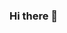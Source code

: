 ### Hi there 👋

<!-- 
my nickname **Ch4r0nN/Gr3n0xX** and i'm a osdev enthusiast, lowlevel and game hacking/cheat dev lover

<a href="https://github.com/Ch4r0nN">
  <img align="center" src="https://github-readme-stats.vercel.app/api?username=Ch4r0nN&show_icons=true&line_height=33&count_private=true&theme=dark" alt="Ch4r0nN GitHub Stats" />
</a>

<a href="https://github.com/Ch4r0nN">
  <img align="center" src="https://github-readme-stats.vercel.app/api/top-langs/?username=Ch4r0nN&&hide=cmake&langs_count=4&line_height=35&theme=dark" />
</a>
-->
